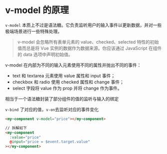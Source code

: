 # v-model 的原理

`v-model` 本质上不过是语法糖。它负责监听用户的输入事件以更新数据，并对一些极端场景进行一些特殊处理。

> v-model 会忽略所有表单元素的 value、checked、selected 特性的初始值而总是将 Vue 实例的数据作为数据来源。你应该通过 JavaScript 在组件的 data 选项中声明初始值。

v-model 在内部为不同的输入元素使用不同的属性并抛出不同的事件：

- text 和 textarea 元素使用 value 属性和 input 事件；
- checkbox 和 radio 使用 checked 属性和 change 事件；
- select 字段将 value 作为 prop 并将 change 作为事件。

相当于一个语法糖封装了部分组件的值的监听与输入的绑定

`v-bind` 了对应的值，`v-on`去监听对应的事件变化

```html
<my-component v-model="price"></my-component>
```

```html
// 拆解如下
<my-component
  :value="price"
  @input="price = $event.target.value"
></my-component>
```
